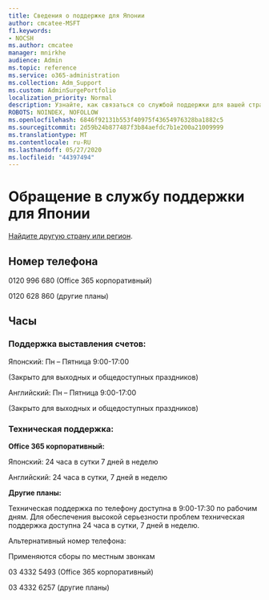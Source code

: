 ```yaml
---
title: Сведения о поддержке для Японии
author: cmcatee-MSFT
f1.keywords:
- NOCSH
ms.author: cmcatee
manager: mnirkhe
audience: Admin
ms.topic: reference
ms.service: o365-administration
ms.collection: Adm_Support
ms.custom: AdminSurgePortfolio
localization_priority: Normal
description: Узнайте, как связаться со службой поддержки для вашей страны или региона.
ROBOTS: NOINDEX, NOFOLLOW
ms.openlocfilehash: 6846f92131b553f40975f43654976328ba1882c5
ms.sourcegitcommit: 2d59b24b877487f3b84aefdc7b1e200a21009999
ms.translationtype: MT
ms.contentlocale: ru-RU
ms.lasthandoff: 05/27/2020
ms.locfileid: "44397494"
---
```

# <a name="contact-support-for-japan"></a>Обращение в службу поддержки для Японии

[Найдите другую страну или регион](../contact-support-for-business-products.md).

## <a name="phone-number"></a>Номер телефона
0120 996 680 (Office 365 корпоративный)

0120 628 860 (другие планы)

## <a name="hours"></a>Часы
### <a name="billing-support"></a>Поддержка выставления счетов:

Японский: Пн – Пятница 9:00-17:00

(Закрыто для выходных и общедоступных праздников)

Английский: Пн – Пятница 9:00-17:00

(Закрыто для выходных и общедоступных праздников)

### <a name="technical-support"></a>Техническая поддержка:

**Office 365 корпоративный:**

Японский: 24 часа в сутки 7 дней в неделю

Английский: 24 часа в сутки, 7 дней в неделю

**Другие планы:**

Техническая поддержка по телефону доступна в 9:00-17:30 по рабочим дням. Для обеспечения высокой серьезности проблем техническая поддержка доступна 24 часа в сутки, 7 дней в неделю.

Альтернативный номер телефона:

Применяются сборы по местным звонкам

03 4332 5493 (Office 365 корпоративный)

03 4332 6257 (другие планы)
